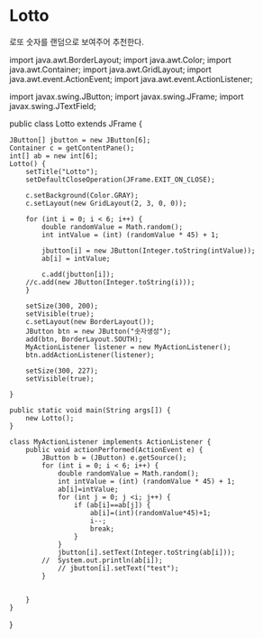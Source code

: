 # Lotto
로또 숫자를 랜덤으로 보여주어 추천한다.

import java.awt.BorderLayout;
import java.awt.Color;
import java.awt.Container;
import java.awt.GridLayout;
import java.awt.event.ActionEvent;
import java.awt.event.ActionListener;

import javax.swing.JButton;
import javax.swing.JFrame;
import javax.swing.JTextField;

public class Lotto extends JFrame {

	JButton[] jbutton = new JButton[6];
	Container c = getContentPane();
    int[] ab = new int[6];
	Lotto() {
		setTitle("Lotto");
		setDefaultCloseOperation(JFrame.EXIT_ON_CLOSE);

		c.setBackground(Color.GRAY);
		c.setLayout(new GridLayout(2, 3, 0, 0));

		for (int i = 0; i < 6; i++) {
			double randomValue = Math.random();
			int intValue = (int) (randomValue * 45) + 1;

			jbutton[i] = new JButton(Integer.toString(intValue));
			ab[i] = intValue;

			c.add(jbutton[i]);
		//c.add(new JButton(Integer.toString(i)));
		}

		setSize(300, 200);
		setVisible(true);
		c.setLayout(new BorderLayout());
		JButton btn = new JButton("숫자생성");
		add(btn, BorderLayout.SOUTH);
		MyActionListener listener = new MyActionListener();
		btn.addActionListener(listener);

		setSize(300, 227);
		setVisible(true);

	}

	public static void main(String args[]) {
		new Lotto();
	}

	class MyActionListener implements ActionListener {
		public void actionPerformed(ActionEvent e) {
			JButton b = (JButton) e.getSource();
			for (int i = 0; i < 6; i++) {
				double randomValue = Math.random();
				int intValue = (int) (randomValue * 45) + 1;
				ab[i]=intValue;
				for (int j = 0; j <i; j++) {
					if (ab[i]==ab[j]) {
						ab[i]=(int)(randomValue*45)+1;
						i--;
						break;
					} 	
				}
				jbutton[i].setText(Integer.toString(ab[i]));
			//	System.out.println(ab[i]);
				// jbutton[i].setText("test");
			}
			
			
		}
	}

}
